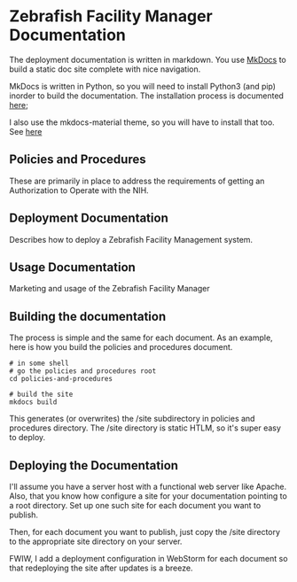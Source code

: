 # Zebrafish Facility Manager Documentation

The deployment documentation is written in markdown.
You use [MkDocs](https://mkdocs.org) to build a static doc
site complete with nice navigation.

MkDocs is written in Python, so you will need to install Python3 (and pip)
inorder to build the documentation. The installation process is
documented [here](https://www.mkdocs.org/user-guide/installation/);

I also use the mkdocs-material theme, so you will have to install that too.
See [here](https://squidfunk.github.io/mkdocs-material/getting-started/#with-pip)

## Policies and Procedures

These are primarily in place to address the requirements of getting an Authorization to Operate
with the NIH.

## Deployment Documentation

Describes how to deploy a Zebrafish Facility Management system.

## Usage Documentation

Marketing and usage of the Zebrafish Facility Manager

## Building the documentation

The process is simple and the same for each document.
As an example, here is how you build the policies and procedures document.

```shell
# in some shell
# go the policies and procedures root
cd policies-and-procedures

# build the site
mkdocs build
```
This generates (or overwrites) the /site subdirectory in policies and 
procedures directory.
The /site directory is static HTLM, so it's super easy to deploy.

## Deploying the Documentation

I'll assume you have a server host with a functional web server like Apache.
Also, that you know how configure a site for your documentation pointing
to a root directory.
Set up one such site for each document you want to publish.

Then, for each document you want to publish, 
just copy the /site directory to the appropriate site directory on your server.

FWIW, I add a deployment configuration in WebStorm for each document so
that redeploying the site after updates is a breeze.